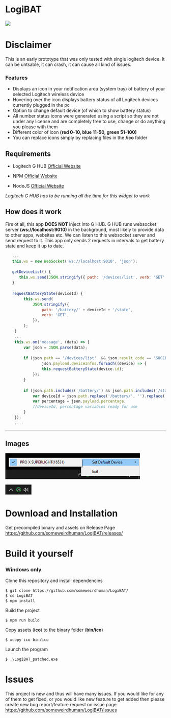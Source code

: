 
# LogiBAT

![](./ico/logo.ico)


# Disclaimer

This is an early prototype that was only tested with single logitech device.
It can be untsable, it can crash, it can cause all kind of issues.

### Features

-  Displays an icon in your notification area (system tray) of battery of your selected Logitech wireless device
-  Hovering over the icon displays battery status of all Logitech devices currently plugged in the pc
-  Option to change default device (of which to show battery status)
-  All number status icons were generated using a script so they are not under any license and are completely free to use, change or do anything you please with them
- Different color of icon **(red 0-10, blue 11-50, green 51-100)**
- You can replace icons simply by replacing files in the **/ico** folder


## Requirements

- Logitech G HUB [Official Website](https://www.logitechg.com/en-eu/innovation/g-hub.html 'LOGITECH G HUB') 

- NPM [Official Website](https://www.npmjs.com/ 'NPM')

- NodeJS [Official Website](https://nodejs.org/en/ 'NodeJS') 

*Logitech G HUB has to be running all the time for this widget to work*

## How does it work

Firs ot all, this app **DOES NOT** inject into G HUB. G HUB runs websocket server **(ws://localhost:9010)** in the background, most likely to provide data to other apps, websites etc. We can listen to this websocket server and send request to it. This app only sends 2 requests in intervals to get battery state and keep it up to date.

```javascript
   ...
   this.ws = new WebSocket('ws://localhost:9010', 'json');

   getDeviceList() {
      this.ws.send(JSON.stringify({ path: '/devices/list', verb: 'GET' }));
   }

   requestBatteryState(deviceId) {
        this.ws.send(
            JSON.stringify({
                path: '/battery/' + deviceId + '/state',
                verb: 'GET',
            }),
        );
    }
    ...
    this.ws.on('message', (data) => {
        var json = JSON.parse(data);

        if (json.path == '/devices/list'  && json.result.code == 'SUCCESS') {
                json.payload.deviceInfos.forEach((device) => {
                this.requestBatteryState(device.id);
            });
        }

        if (json.path.includes('/battery/') && json.path.includes('/state') && json result.code == 'SUCCESS') {
            var deviceId = json.path.replace('/battery/', '').replace('/state', '');
            var percentage = json.payload.percentage;
            //deviceId, percentage variables ready for use
        }
    });
    ....
```

----

## Images ##

[![](gitassets/demo1.jpg)](gitassets/demo1.jpg 'Demo 1')

[![](gitassets/demo2.jpg)](gitassets/demo2.jpg 'Demo 2')

# Download and Installation
Get precompiled binary and assets on Release Page https://github.com/someweirdhuman/LogiBAT/releases/


# Build it yourself

### **Windows only**
Clone this repository and install dependencies
```
$ git clone https://github.com/someweirdhuman/LogiBAT/
$ cd LogiBAT
$ npm install
```

Build the project
```
$ npm run build
```

Copy assets (**ico**) to the binary folder (**bin/ico**)
```
$ xcopy ico bin/ico
```

Launch the program
```
$ .\LogiBAT_patched.exe
```


# Issues

This project is new and thus will have many issues. If you would like for any of them to get fixed, or you would like new feature to get added then please create new bug report/feature request on issue page https://github.com/someweirdhuman/LogiBAT/issues 